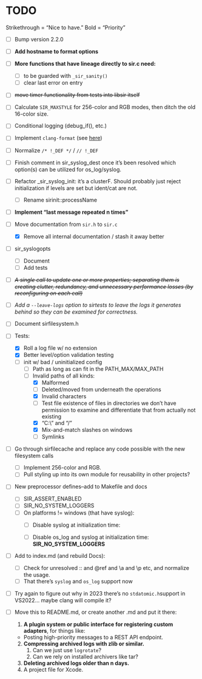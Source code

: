 # TODO

Strikethrough = “Nice to have.”
Bold = “Priority”

- [ ] Bump version 2.2.0
- [ ] **Add hostname to format options**
- [ ] **More functions that have lineage directly to sir.c need:**
  - [ ]  to be guarded with `_sir_sanity()`
  - [ ] clear last error on entry
- [ ] ~~move timer functionality from tests into libsir itself~~
- [ ] Calculate `SIR_MAXSTYLE` for 256-color and RGB modes, then ditch the old 16-color size.
- [ ] Conditional logging (debug_if(), etc.)
- [ ] Implement `clang-format` (see [here](https://github.com/nullromo/doxygen-example/blob/main/.clang-format))
- [ ] Normalize `/* !_DEF */` / `// !_DEF`
- [ ] Finish comment in sir_syslog_dest once it’s been resolved which option(s) can be utilized for os_log/syslog.
- [ ] Refactor _sir_syslog_init: it’s a clusterF. Should probably just reject initialization if levels are set but ident/cat are not.
  - [ ] Rename sirinit::processName
- [ ] **Implement “last message repeated n times”**
- [ ] Move documentation from `sir.h` to `sir.c`
  - [x] Remove all internal documentation / stash it away better
- [ ] sir_syslogopts
  - [ ] Document
  - [ ] Add tests
- [ ] ~~*A single call to update one or more properties;  separating them is creating clutter, redundancy, and unnecessary performance losses (by reconfiguring on each call)*~~
- [ ] *Add a `--leave-logs` option to sirtests to leave the logs it generates behind so they can be examined for correctness.*
- [ ] Document sirfilesystem.h
- [ ] Tests:
  - [x] Roll a log file w/ no extension
  - [x] Better level/option validation testing
  - [ ] init w/ bad / uninitialized config
    - [ ] Path as long as can fit in the PATH_MAX/MAX_PATH
    - [ ] Invalid paths of all kinds:
      - [x] Malformed
      - [ ] Deleted/moved from underneath the operations
      - [x] Invalid characters
      - [ ] Test file existence of files in directories we don’t have permission to examine and differentiate that from actually not existing
      - [x] “C:\” and “/”
      - [x] Mix-and-match slashes on windows
      - [ ] Symlinks
- [ ] Go through sirfilecache and replace any code possible with the new filesystem calls
  - [ ] Implement 256-color and RGB.
  - [ ] Pull styling up into its own module for reusability in other projects?
- [ ] New preprocessor defines–add to Makefile and docs
  - [ ] SIR_ASSERT_ENABLED
  - [ ] SIR_NO_SYSTEM_LOGGERS
  - [ ] On platforms != windows (that have syslog):
    - [ ] Disable syslog at initialization time:

    - [ ] Disable os_log and syslog at initialization time: **SIR_NO_SYSTEM_LOGGERS**
- [ ] Add to index.md (and rebuild Docs):
  - [ ] Check for unresolved :: and @ref and \a and \p etc, and normalize the usage.
  - [ ] That there’s `syslog` and `os_log` support now
- [ ] Try again to figure out why in 2023 there’s no `stdatomic.h`support in VS2022… maybe clang will compile it?
- [ ] Move this to README.md, or create another .md and put it there:

  1. **A plugin system or public interface for registering custom adapters**, for things like:
    - Posting high-priority messages to a REST API endpoint.
  2. **Compressing archived logs with zlib or similar.**
      1. Can we just use `logrotate`?
      2. Can we rely on installed archivers like tar?
  3. **Deleting archived logs older than n days.**
  4. A project file for Xcode.
